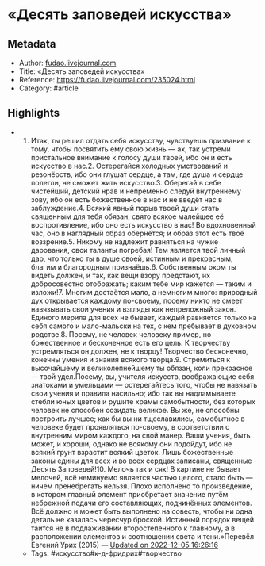 # «Десять заповедей искусства»

## Metadata
- Author: [fudao.livejournal.com]()
- Title: «Десять заповедей искусства»
- Reference: https://fudao.livejournal.com/235024.html
- Category: #article

## Highlights
- 1. Итак, ты решил отдать себя искусству, чувствуешь призвание к тому, чтобы посвятить ему свою жизнь — ах, так устреми пристальное внимание к голосу души твоей, ибо он и есть искусство в нас.2. Остерегайся холодных умствований и резонёрств, ибо они глушат сердце, а там, где душа и сердце полегли, не сможет жить искусство.3. Оберегай в себе чистейший, детский нрав и непременно следуй внутреннему зову, ибо он есть божественное в нас и не введёт нас в заблуждение.4. Всякий явный порыв твоей души стать священным для тебя обязан; свято всякое малейшее её воспротивление, ибо оно есть искусство в нас! Во вдохновенный час, оно в наглядный образ обернётся; и образ этот есть твоё воззрение.5. Никому не надлежит равняться на чужие дарования, свои таланты погребая! Тем является твой личный дар, что только ты в душе своей, истинным и прекрасным, благим и благородным признаёшь.6. Собственным оком ты видеть должен, и так, как вещи взору предстают, их добросовестно отображать; каким тебе мир кажется — таким и изложи!7. Многим достаётся мало, а немногим много: природный дух открывается каждому по-своему, посему никто не смеет навязывать свои учения и взгляды как непреложный закон. Единого мерила для всех не бывает, каждый равняется только на себя самого и мало-мальски на тех, с кем пребывает в духовном родстве.8. Посему, не человек человеку пример, но божественное и бесконечное есть его цель. К творчеству устремляться он должен, не к творцу! Творчество бесконечно, конечны умения и знания всякого творца.9. Стремиться к высочайшему и великолепнейшему ты обязан, коли прекрасное — твой удел.Посему, вы, учителя искусств, воображающие себя знатоками и умельцами — остерегайтесь того, чтобы не навязать свои учения и правила насильно; ибо так вы надламываете стебли юных цветов и рушите храмы самобытности, без которых человек не способен созидать великое. Вы же, не способны построить лучшее; как бы вы ни тщеславились, самобытное в человеке будет проявляться по-своему, в соответствии с внутренним миром каждого, на свой манер. Ваши учения, быть может, и хороши, однако не всякому они подойдут, ибо не всякий грунт взрастит всякий цветок. Лишь божественные законы едины для всех и во всех сердцах записаны, священные Десять Заповедей!10. Мелочь так и сяк! В картине не бывает мелочей, всё неминуемо является частью целого, стало быть — ничем пренебрегать нельзя. Плохо исполнено то произведение, в котором главный элемент приобретает значение путём небрежной подачи его составляющих, подчинённых элементов. Всё должно и может быть выполнено на совесть, чтобы ни одна деталь не казалась чересчур броской. Истинный порядок вещей таится не в подлаживании второстепенного к главному, а в расположении элементов и соотношении света и тени.»Перевёл Евгений Урих (2015) — [Updated on 2022-12-05 16:26:16](https://hyp.is/Zc96znSgEe2VBp_AtmyiZQ/fudao.livejournal.com/235024.html)
   - Tags: #искусство#к-д-фридрих#творчество
